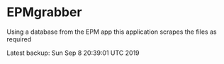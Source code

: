 # EPMgrabber
Using a database from the EPM app this application scrapes the files as required


Latest backup: Sun Sep 8 20:39:01 UTC 2019

